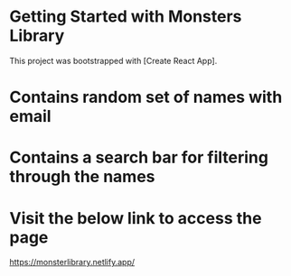 # Getting Started with Monsters Library

This project was bootstrapped with [Create React App].

# Contains random set of names with email

# Contains a search bar for filtering through the names

# Visit the below link to access the page

https://monsterlibrary.netlify.app/
